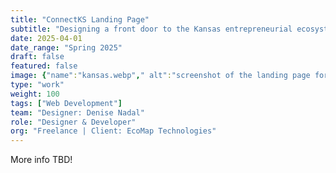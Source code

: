 ```yaml
---
title: "ConnectKS Landing Page"
subtitle: "Designing a front door to the Kansas entrepreneurial ecosystem"
date: 2025-04-01
date_range: "Spring 2025"
draft: false
featured: false
image: {"name":"kansas.webp"," alt":"screenshot of the landing page for the Connect KS ecomap platform"}
type: "work"
weight: 100
tags: ["Web Development"]
team: "Designer: Denise Nadal"
role: "Designer & Developer"
org: "Freelance | Client: EcoMap Technologies"
---
```

More info TBD!